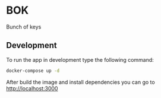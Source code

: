 # BOK
Bunch of keys

## Development

To run the app in development type the following command:

```bash
docker-compose up -d
```

After build the image and install dependencies you can go to [http://localhost:3000](http://localhost:3000)
